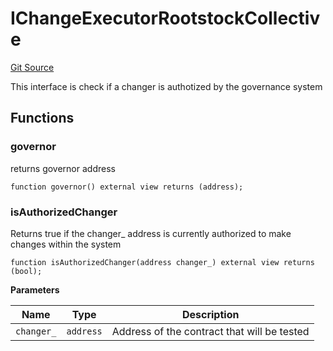 # IChangeExecutorRootstockCollective

[Git Source](https://github.com/RootstockCollective/collective-rewards-sc/blob/93d5161844768d71b8f7420d54b86b3a341b2a7b/src/interfaces/IChangeExecutorRootstockCollective.sol)

This interface is check if a changer is authotized by the governance system

## Functions

### governor

returns governor address

```solidity
function governor() external view returns (address);
```

### isAuthorizedChanger

Returns true if the changer\_ address is currently authorized to make changes within the system

```solidity
function isAuthorizedChanger(address changer_) external view returns (bool);
```

**Parameters**

| Name       | Type      | Description                                 |
| ---------- | --------- | ------------------------------------------- |
| `changer_` | `address` | Address of the contract that will be tested |
